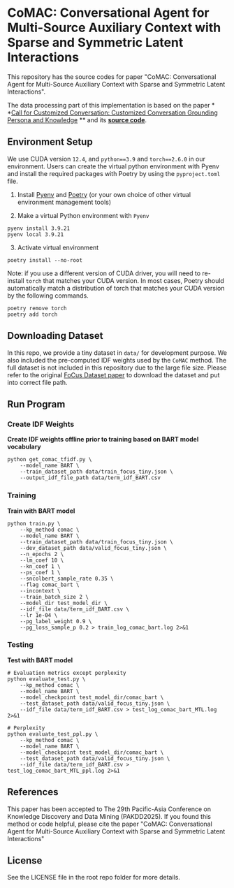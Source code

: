 # CoMAC: Conversational Agent for Multi-Source Auxiliary Context with Sparse and Symmetric Latent Interactions

This repository has the source codes for paper "CoMAC: Conversational Agent for Multi-Source Auxiliary Context with
Sparse and Symmetric Latent Interactions".

The data processing part of this implementation is based on the paper *
*[Call for Customized Conversation: Customized Conversation Grounding Persona and Knowledge](https://arxiv.org/abs/2112.08619)
**
and its **[source code](https://github.com/pkchat-focus/FoCus)**.

## Environment Setup

We use CUDA version `12.4`, and `python==3.9` and `torch==2.6.0` in our environment.
Users can create the virtual python environment with Pyenv and install the required packages with Poetry by using
the `pyproject.toml` file.

1. Install [Pyenv](https://github.com/pyenv/pyenv) and [Poetry](https://python-poetry.org/docs/) (or your own choice of other virtual environment management tools)

2. Make a virtual Python environment with `Pyenv`

```    
pyenv install 3.9.21
pyenv local 3.9.21
```

3. Activate virtual environment

```
poetry install --no-root
```   

Note: if you use a different version of CUDA driver, you will need to re-install `torch` that matches your CUDA version.
In most cases, Poetry should automatically match a distribution of torch that matches your CUDA version by the following
commands.

```
poetry remove torch
poetry add torch
```

## Downloading Dataset

In this repo, we provide a tiny dataset in `data/` for development purpose. We also included the pre-computed IDF
weights used by the `CoMAC` method.
The full dataset is not included in this repository due to the large file size.
Please refer to the original [FoCus Dataset paper](https://arxiv.org/abs/2112.08619)
to download the dataset and put into correct file path.

## Run Program

### Create IDF Weights
**Create IDF weights offline prior to training based on BART model vocabulary**

```commandline
python get_comac_tfidf.py \
    --model_name BART \
    --train_dataset_path data/train_focus_tiny.json \
    --output_idf_file_path data/term_idf_BART.csv
```

### Training

**Train with BART model**

```commandline
python train.py \
    --kp_method comac \
    --model_name BART \
    --train_dataset_path data/train_focus_tiny.json \
    --dev_dataset_path data/valid_focus_tiny.json \
    --n_epochs 2 \
    --lm_coef 10 \
    --kn_coef 1 \
    --ps_coef 1 \
    --sncolbert_sample_rate 0.35 \
    --flag comac_bart \
    --incontext \
    --train_batch_size 2 \
    --model_dir test_model_dir \
    --idf_file data/term_idf_BART.csv \
    --lr 1e-04 \
	--pg_label_weight 0.9 \
	--pg_loss_sample_p 0.2 > train_log_comac_bart.log 2>&1
```

### Testing

**Test with BART model**

```commandline
# Evaluation metrics except perplexity
python evaluate_test.py \
    --kp_method comac \
    --model_name BART \
    --model_checkpoint test_model_dir/comac_bart \
    --test_dataset_path data/valid_focus_tiny.json \
    --idf_file data/term_idf_BART.csv > test_log_comac_bart_MTL.log 2>&1

# Perplexity
python evaluate_test_ppl.py \
    --kp_method comac \
    --model_name BART \
    --model_checkpoint test_model_dir/comac_bart \
    --test_dataset_path data/valid_focus_tiny.json \
    --idf_file data/term_idf_BART.csv > test_log_comac_bart_MTL_ppl.log 2>&1
```


## References

This paper has been accepted to The 29th Pacific-Asia Conference on Knowledge Discovery and Data Mining (PAKDD2025).
If you found this method or code helpful, please cite the paper "CoMAC: Conversational Agent for Multi-Source Auxiliary Context with
Sparse and Symmetric Latent Interactions" 

## License

See the LICENSE file in the root repo folder for more details.